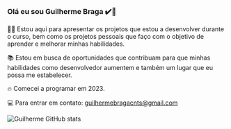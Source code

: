### Olá eu sou Guilherme Braga ✔️🤚

👨‍💻 Estou aqui para apresentar os projetos que estou a desenvolver durante o curso, bem como os projetos pessoais que faço com o objetivo de aprender e melhorar minhas habilidades.

📚 Estou em busca de oportunidades que contribuam para que minhas habilidades como desenvolvedor aumentem e também um lugar que eu possa me estabelecer.

🔥 Comecei a programar em 2023.

💻 Para entrar em contato: guilhermebragacnts@gmail.com

![Guilherme GitHub stats](https://github-readme-stats.vercel.app/api?username=GuilhermeBrga&show_icons=true&theme=dracula)
